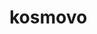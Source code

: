 # kosmovo
<!-- 
IMPORT FROM CSV FILE

LOAD DATA INFILE 'C:/Users/isakp/Downloads/questions.csv' 
INTO TABLE question 
FIELDS TERMINATED BY ',' 
ENCLOSED BY ''
LINES TERMINATED BY '\n'
IGNORE 1 ROWS
(`qString`, `lat`, `long`, `alt1`, `alt2`, `alt3`, `alt4`, `score`);





SET max login to 1
input email, check for @
back knapp från register
popup
fixa till header i game page

begränsa username till 1 pers



<?php
    function connectDB() {
        return new PDO('mysql:host=10.209.2.88;dbname=244339-kosmovo2020', '244339_wa17534', 'kosmovo2020');
    }
?>
-->